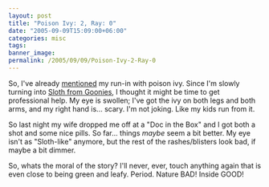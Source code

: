 ```yaml
---
layout: post
title: "Poison Ivy: 2, Ray: 0"
date: "2005-09-09T15:09:00+06:00"
categories: misc 
tags: 
banner_image: 
permalink: /2005/09/09/Poison-Ivy-2-Ray-0
---
```


So, I've already <a href="http://ray.camdenfamily.com/index.cfm/2005/9/6/Plants-1-Raymond-0-and-more-musings-on-Dell-Hell">mentioned</a> my run-in with poison ivy. Since I'm slowly turning into <a href="http://image.guardian.co.uk/sys-images/Football/Pix/gallery/2004/05/26/timzaccheo.jpg">Sloth from Goonies</a>, I thought it might be time to get professional help. My eye is swollen; I've got the ivy on both legs and both arms, and my right hand is... scary. I'm not joking. Like my kids run from it.

So last night my wife dropped me off at a "Doc in the Box" and I got both a shot and some nice pills. So far... things <i>maybe</i> seem a bit better. My eye isn't as "Sloth-like" anymore, but the rest of the rashes/blisters look bad, if maybe a bit dimmer. 

So, whats the moral of the story? I'll never, ever, touch anything again that is even close to being green and leafy. Period. Nature BAD! Inside GOOD!